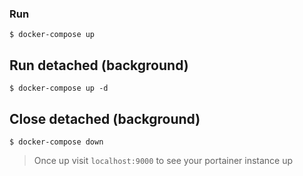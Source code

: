 ### Run
```
$ docker-compose up
```

## Run detached (background)
```
$ docker-compose up -d
```

## Close detached (background)
```
$ docker-compose down
```

> Once up visit `localhost:9000` to see your portainer instance up